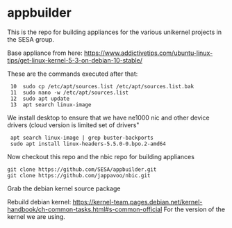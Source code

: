 # appbuilder

This is the repo for building appliances for the various unikernel
projects in the SESA group.

Base appliance from here:
https://www.addictivetips.com/ubuntu-linux-tips/get-linux-kernel-5-3-on-debian-10-stable/

These are the commands executed after that:

     10  sudo cp /etc/apt/sources.list /etc/apt/sources.list.bak
     11  sudo nano -w /etc/apt/sources.list
     12  sudo apt update
     13  apt search linux-image

We install desktop to ensure that we have ne1000 nic and other device drivers (cloud version is limited set of drivers"

     apt search linux-image | grep buster-backports
     sudo apt install linux-headers-5.5.0-0.bpo.2-amd64

Now checkout this repo and the nbic repo for building appliances

    git clone https://github.com/SESA/appbuilder.git
    git clone https://github.com/jappavoo/nbic.git

Grab the debian kernel source package

Rebuild debian kernel:
https://kernel-team.pages.debian.net/kernel-handbook/ch-common-tasks.html#s-common-official
For the version of the kernel we are using.
